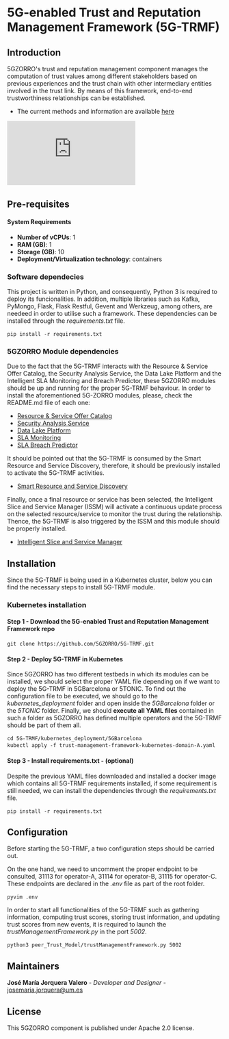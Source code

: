 # 5G-enabled Trust and Reputation Management Framework (5G-TRMF)

## Introduction
5GZORRO's trust and reputation management component manages the computation of trust values among different stakeholders based on previous experiences and the trust chain with other intermediary entities involved in the trust link. By means of this framework, end-to-end trustworthiness relationships can be established.
* The current methods and information are available [here](https://5gzorro.github.io/5G-TRMF/)


![alt text](https://github.com/5GZORRO/5G-TRMF/blob/main/images/5G-TRMF.pdf?raw=true)

## Pre-requisites

#### System Requirements

* **Number of vCPUs**: 1
* **RAM (GB)**: 1
* **Storage (GB)**: 10
* **Deployment/Virtualization technology**: containers

### Software dependecies
This project is written in Python, and consequently, Python 3 is required to deploy its funcionalities. In addition, multiple libraries such as Kafka, PyMongo, Flask, Flask Restful, Gevent and Werkzeug, among others, are needeed in order to utilise such a framework. These dependencies can be installed through the _requirements.txt_ file.

```
pip install -r requirements.txt
```

### 5GZORRO Module dependencies
Due to the fact that the 5G-TRMF interacts with the Resource & Service Offer Catalog, the Security Analysis Service, the Data Lake Platform and the Intelligent SLA Monitoring and Breach Predictor, these 5GZORRO modules should be up and running for the proper 5G-TRMF behaviour. In order to install the aforementioned 5G-ZORRO modules, please, check the README.md file of each one:

* [Resource & Service Offer Catalog](https://github.com/5GZORRO/resource-and-service-offer-catalog)
* [Security Analysis Service](https://github.com/5GZORRO/intrasecurity)
* [Data Lake Platform](https://github.com/5GZORRO/datalake)
* [SLA Monitoring](https://github.com/5GZORRO/SLA-Monitor)
* [SLA Breach Predictor](https://github.com/5GZORRO/sla-breach-predictor)

It should be pointed out that the 5G-TRMF is consumed by the Smart Resource and Service Discovery, therefore, it should be previously installed to activate the 5G-TRMF activities.

* [Smart Resource and Service Discovery](https://github.com/5GZORRO/Smart-Resource-and-Service-Discovery-application)

Finally, once a final resource or service has been selected, the Intelligent Slice and Service Manager (ISSM) will activate a continuous update process on the selected resource/service to monitor the trust during the relationship. Thence, the 5G-TRMF is also triggered by the ISSM and this module should be properly installed.  

* [Intelligent Slice and Service Manager](https://github.com/5GZORRO/issm)

## Installation
Since the 5G-TRMF is being used in a Kubernetes cluster, below you can find the necessary steps to install 5G-TRMF module.
### Kubernetes installation
#### Step 1 - Download the 5G-enabled Trust and Reputation Management Framework repo

```
git clone https://github.com/5GZORRO/5G-TRMF.git
```

#### Step 2 - Deploy 5G-TRMF in Kubernetes
Since 5GZORRO has two different testbeds in which its modules can be installed, we should select the proper YAML file depending on if we want to deploy the 5G-TRMF in 5GBarcelona or 5TONIC. To find out the configuration file to be executed, we should go to the _kubernetes_deployment_ folder and open inside the _5GBarcelona_ folder or the _5TONIC_ folder. Finally, we should **execute all YAML files** contained in such a folder as 5GZORRO has defined multiple operators and the 5G-TRMF should be part of them all. 

```
cd 5G-TRMF/kubernetes_deployment/5GBarcelona
kubectl apply -f trust-management-framework-kubernetes-domain-A.yaml
```

#### Step 3 - Install requirements.txt - (optional)
Despite the previous YAML files downloaded and installed a docker image which contains all 5G-TRMF requirements installed, if some requirement is still needed, we can install the dependencies through the _requirements.txt_ file.
```
pip install -r requirements.txt
```



## Configuration
Before starting the 5G-TRMF, a two configuration steps should be carried out. 

On the one hand, we need to uncomment the proper endpoint to be consulted, 31113 for operator-A, 31114 for operator-B, 31115 for operator-C. These endpoints are declared in the _.env_ file as part of the root folder.

```
pyvim .env
```

In order to start all functionalities of the 5G-TRMF such as gathering information, computing trust scores, storing trust information, and updating trust scores from new events, it is required to launch the _trustManagementFramework.py_ in the port _5002_.

```
python3 peer_Trust_Model/trustManagementFramework.py 5002
```

## Maintainers
**José María Jorquera Valero** - *Developer and Designer* - josemaria.jorquera@um.es


## License
This 5GZORRO component is published under Apache 2.0 license.